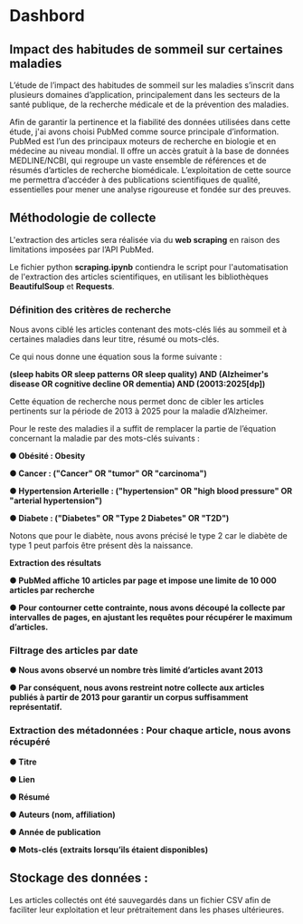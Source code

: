 # Dashbord
## Impact des habitudes de sommeil sur certaines maladies

L’étude de l’impact des habitudes de sommeil sur les maladies s’inscrit dans plusieurs
domaines d’application, principalement dans les secteurs de la santé publique, de la recherche
médicale et de la prévention des maladies.

Afin de garantir la pertinence et la fiabilité des données utilisées dans cette étude, j'ai
avons choisi PubMed comme source principale d’information. PubMed est l’un des principaux
moteurs de recherche en biologie et en médecine au niveau mondial. Il offre un accès gratuit à la
base de données MEDLINE/NCBI, qui regroupe un vaste ensemble de références et de résumés
d’articles de recherche biomédicale. L’exploitation de cette source me permettra d’accéder à des
publications scientifiques de qualité, essentielles pour mener une analyse rigoureuse et fondée sur
des preuves.


## Méthodologie de collecte

L'extraction des articles sera réalisée via du **web scraping** en raison des limitations
imposées par l’API PubMed. 

Le fichier python **scraping.ipynb** contiendra le script pour l'automatisation de l'extraction des articles scientifiques, en utilisant les bibliothèques **BeautifulSoup** et **Requests**. 


### Définition des critères de recherche
Nous avons ciblé les articles contenant des mots-clés liés au sommeil et à certaines maladies dans leur titre, résumé ou mots-clés. 

Ce qui nous donne une équation sous la forme suivante : 

**(sleep habits OR sleep patterns OR sleep quality) AND (Alzheimer's disease OR cognitive decline OR dementia) AND (20013:2025[dp])** 

Cette équation de recherche nous permet donc de cibler les articles pertinents sur la période
de 2013 à 2025 pour la maladie d’Alzheimer. 

Pour le reste des maladies il a suffit de remplacer la partie de l’équation concernant la
maladie par des mots-clés suivants :

**● Obésité : Obesity**

**● Cancer : ("Cancer" OR "tumor" OR "carcinoma")**

**● Hypertension Arterielle : ("hypertension" OR "high blood pressure" OR "arterial hypertension")**

**● Diabete : ("Diabetes" OR "Type 2 Diabetes" OR "T2D")** 


Notons que pour le diabète, nous avons précisé le type 2 car le diabète de type 1 peut parfois
être présent dès la naissance. 


**Extraction des résultats**

**● PubMed affiche 10 articles par page et impose une limite de 10 000 articles par recherche**

**● Pour contourner cette contrainte, nous avons découpé la collecte par intervalles de pages, en ajustant les requêtes pour récupérer le maximum d’articles.** 


### Filtrage des articles par date 

**● Nous avons observé un nombre très limité d’articles avant 2013**

**● Par conséquent, nous avons restreint notre collecte aux articles publiés à partir de 2013 pour garantir un corpus suffisamment représentatif.** 

### Extraction des métadonnées : Pour chaque article, nous avons récupéré 

**● Titre** 

**● Lien**

**● Résumé**

**● Auteurs (nom, affiliation)**

**● Année de publication**

**● Mots-clés (extraits lorsqu’ils étaient disponibles)**


## Stockage des données :  

Les articles collectés ont été sauvegardés dans un fichier CSV afin de faciliter leur exploitation et leur prétraitement dans les phases ultérieures.
